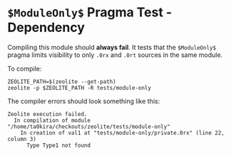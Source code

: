 # `$ModuleOnly$` Pragma Test - Dependency

Compiling this module should **always fail**. It tests that the `$ModuleOnly$`
pragma limits visibility to only `.0rx` and `.0rt` sources in the same module.

To compile:

```shell
ZEOLITE_PATH=$(zeolite --get-path)
zeolite -p $ZEOLITE_PATH -R tests/module-only
```

The compiler errors should look something like this:

```text
Zeolite execution failed.
  In compilation of module "/home/ta0kira/checkouts/zeolite/tests/module-only"
    In creation of val1 at "tests/module-only/private.0rx" (line 22, column 3)
      Type Type1 not found
```
